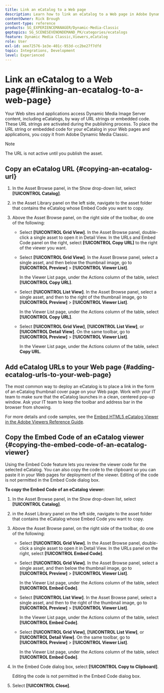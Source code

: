 ```yaml
---
title: Link an eCatalog to a Web page
description: Learn how to link an eCatalog to a Web page in Adobe Dynamic Media Classic.
contentOwner: Rick Brough
content-type: reference
products: SG_EXPERIENCEMANAGER/Dynamic-Media-Classic
geptopics: SG_SCENESEVENONDEMAND_PK/categories/ecatalogs
feature: Dynamic Media Classic,Viewers,eCatalog
role: User
exl-id: aee72576-1e3e-401c-953d-cc2be27f7dfd
topic: Integrations, Development
level: Experienced
---
```

# Link an eCatalog to a Web page{#linking-an-ecatalog-to-a-web-page}

Your Web sites and applications access Dynamic Media Image Server content, including eCatalogs, by way of URL strings or embedded code. These URL strings are activated during the publishing process. To place the URL string or embedded code for your eCatalog in your Web pages and applications, you copy it from Adobe Dynamic Media Classic.

>[!NOTE]
>
>The URL is not active until you publish the asset.

## Copy an eCatalog URL {#copying-an-ecatalog-url}

1. In the Asset Browse panel, in the Show drop-down list, select **[!UICONTROL Catalog]**.
1. in the Asset Library panel on the left side, navigate to the asset folder that contains the eCatalog whose Embed Code you want to copy.
1. Above the Asset Browse panel, on the right side of the toolbar, do one of the following:

    * Select **[!UICONTROL Grid View]**. In the Asset Browse panel, double-click a single asset to open it in Detail View. In the URLs and Embed Code panel on the right, select **[!UICONTROL Copy URL]** to the right of the viewer you want.
    * Select **[!UICONTROL Grid View]**. In the Asset Browse panel, select a single asset, and then below the thumbnail image, go to **[!UICONTROL Preview]** > **[!UICONTROL Viewer List]**.

      In the Viewer List page, under the Actions column of the table, select **[!UICONTROL Copy URL]**.

    * Select **[!UICONTROL List View]**. In the Asset Browse panel, select a single asset, and then to the right of the thumbnail image, go to **[!UICONTROL Preview]** > **[!UICONTROL Viewer List]**.

      In the Viewer List page, under the Actions column of the table, select **[!UICONTROL Copy URL]**.

    * Select **[!UICONTROL Grid View]**, **[!UICONTROL List View]**, or **[!UICONTROL Detail View]**. On the same toolbar, go to **[!UICONTROL Preview]** > **[!UICONTROL Viewer List]**.

      In the Viewer List page, under the Actions column of the table, select **Copy URL**.

## Add eCatalog URLs to your Web page {#adding-ecatalog-urls-to-your-web-page}

The most common way to deploy an eCatalog is to place a link in the form of an eCatalog thumbnail cover page on your Web page. Work with your IT team to make sure that the eCatalog launches in a clean, centered pop-up window. Ask your IT team to keep the toolbar and address bar in the browser from showing.

For more details and code samples, see the [Embed HTML5 eCatalog Viewer in the Adobe Viewers Reference Guide](https://experienceleague.adobe.com/en/docs/dynamic-media-developer-resources/library/viewers-aem-assets-dmc/ecatalog/c-html5-20-ecatalog-viewer-about#section-e1c3106f5b3e445d9b95be337c2f94e2).

## Copy the Embed Code of an eCatalog viewer {#copying-the-embed-code-of-an-ecatalog-viewer}

Using the Embed Code feature lets you review the viewer code for the selected eCatalog. You can also copy the code to the clipboard so you can paste it in your Web pages for deployment of the viewer. Editing of the code is not permitted in the Embed Code dialog box.

**To copy the Embed Code of an eCatalog viewer:**

1. In the Asset Browse panel, in the Show drop-down list, select **[!UICONTROL Catalog]**.
1. in the Asset Library panel on the left side, navigate to the asset folder that contains the eCatalog whose Embed Code you want to copy.
1. Above the Asset Browse panel, on the right side of the toolbar, do one of the following:

    * Select **[!UICONTROL Grid View]**. In the Asset Browse panel, double-click a single asset to open it in Detail View. In the URLs panel on the right, select **[!UICONTROL Embed Code]**.
    * Select **[!UICONTROL Grid View]**. In the Asset Browse panel, select a single asset, and then below the thumbnail image, go to **[!UICONTROL Preview]** > **[!UICONTROL Viewer List]**.

      In the Viewer List page, under the Actions column of the table, select **[!UICONTROL Embed Code]**.

    * Select **[!UICONTROL List View]**. In the Asset Browse panel, select a single asset, and then to the right of the thumbnail image, go to **[!UICONTROL Preview]** > **[!UICONTROL Viewer List]**.

      In the Viewer List page, under the Actions column of the table, select **[!UICONTROL Embed Code]**.

    * Select **[!UICONTROL Grid View]**, **[!UICONTROL List View]**, or **[!UICONTROL Detail View]**. On the same toolbar, go to **[!UICONTROL Preview]** > **[!UICONTROL Viewer List]**.

      In the Viewer List page, under the Actions column of the table, select **[!UICONTROL Embed Code]**.

1. In the Embed Code dialog box, select **[!UICONTROL Copy to Clipboard]**.

   Editing the code is not permitted in the Embed Code dialog box.

1. Select **[!UICONTROL Close]**.
